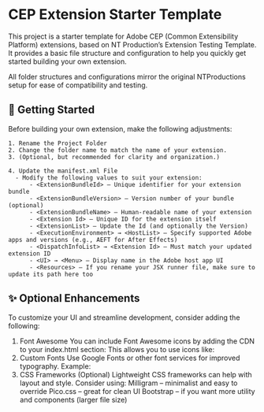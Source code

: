 # CEP Extension Starter Template

This project is a starter template for Adobe CEP (Common Extensibility Platform) extensions, based on NT Production’s Extension Testing Template. It provides a basic file structure and configuration to help you quickly get started building your own extension.

All folder structures and configurations mirror the original NTProductions setup for ease of compatibility and testing.

## 🔧 Getting Started

Before building your own extension, make the following adjustments:

    1. Rename the Project Folder
    2. Change the folder name to match the name of your extension.
    3. (Optional, but recommended for clarity and organization.)

    4. Update the manifest.xml File
      - Modify the following values to suit your extension:
          - <ExtensionBundleId> — Unique identifier for your extension bundle
          - <ExtensionBundleVersion> — Version number of your bundle (optional)
          - <ExtensionBundleName> — Human-readable name of your extension
          - <Extension Id> — Unique ID for the extension itself
          - <ExtensionList> — Update the Id (and optionally the Version)
          - <ExecutionEnvironment> → <HostList> — Specify supported Adobe apps and versions (e.g., AEFT for After Effects)
          - <DispatchInfoList> → <Extension Id> — Must match your updated extension ID
          - <UI> → <Menu> — Display name in the Adobe host app UI
          - <Resources> — If you rename your JSX runner file, make sure to update its path here too
## ✨ Optional Enhancements
To customize your UI and streamline development, consider adding the following:
1. Font Awesome
    You can include Font Awesome icons by adding the CDN to your index.html <head> section:
    <link rel="stylesheet" href="https://cdnjs.cloudflare.com/ajax/libs/font-awesome/6.5.0/css/all.min.css">
    This allows you to use icons like:
    <i class="fas fa-play"></i>
2. Custom Fonts
    Use Google Fonts or other font services for improved typography. Example:
    <link href="https://fonts.googleapis.com/css2?family=Inter:wght@400;700&display=swap" rel="stylesheet">
3. CSS Frameworks (Optional)
    Lightweight CSS frameworks can help with layout and style. Consider using:
        Milligram – minimalist and easy to override
        Pico.css – great for clean UI
        Bootstrap – if you want more utility and components (larger file size)
